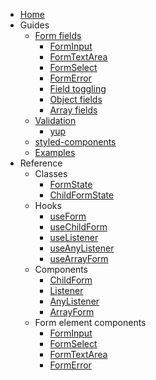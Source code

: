 - [Home](https://github.com/CodeStix/typed-react-form/wiki/)
- Guides
    - [Form fields](https://github.com/CodeStix/typed-react-form/wiki/FormInput)
        - [FormInput](https://github.com/CodeStix/typed-react-form/wiki/FormInput)
        - [FormTextArea](https://github.com/CodeStix/typed-react-form/wiki/FormTextArea)
        - [FormSelect](https://github.com/CodeStix/typed-react-form/wiki/FormSelect)
        - [FormError](https://github.com/CodeStix/typed-react-form/wiki/FormError)
        - [Field toggling](https://github.com/CodeStix/typed-react-form/wiki/Toggling-a-field)
        - [Object fields](https://github.com/CodeStix/typed-react-form/wiki/Object-fields)
        - [Array fields](https://github.com/CodeStix/typed-react-form/wiki/Array-fields)
    - [Validation](https://github.com/CodeStix/typed-react-form/wiki/Validation)
        - [yup](https://github.com/CodeStix/typed-react-form/wiki/yup)
    - [styled-components](https://github.com/CodeStix/typed-react-form/wiki/Problem-with-styled-components)
    - [Examples](https://github.com/CodeStix/typed-react-form/wiki/Custom-inputs)
- Reference
    - Classes
        - [FormState](https://github.com/CodeStix/typed-react-form/wiki/FormState)
        - [ChildFormState](https://github.com/CodeStix/typed-react-form/wiki/FormState#childformstate)
    - Hooks
        - [useForm](https://github.com/CodeStix/typed-react-form/wiki/useForm)
        - [useChildForm](https://github.com/CodeStix/typed-react-form/wiki/useChildForm)
        - [useListener](https://github.com/CodeStix/typed-react-form/wiki/useListener)
        - [useAnyListener](https://github.com/CodeStix/typed-react-form/wiki/useAnyListener)
        - [useArrayForm](https://github.com/CodeStix/typed-react-form/wiki/useArrayForm)
    - Components
        - [ChildForm](https://github.com/CodeStix/typed-react-form/wiki/ChildForm)
        - [Listener](https://github.com/CodeStix/typed-react-form/wiki/Listener)
        - [AnyListener](https://github.com/CodeStix/typed-react-form/wiki/AnyListener)
        - [ArrayForm](https://github.com/CodeStix/typed-react-form/wiki/ArrayForm)
    - Form element components
        - [FormInput](https://github.com/CodeStix/typed-react-form/wiki/FormInput)
        - [FormSelect](https://github.com/CodeStix/typed-react-form/wiki/FormSelect)
        - [FormTextArea](https://github.com/CodeStix/typed-react-form/wiki/FormTextArea)
        - [FormError](https://github.com/CodeStix/typed-react-form/wiki/FormError)